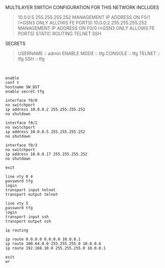 MULTILAYER SWITCH CONFIGURATION FOR THIS NETWORK INCLUDES

>10.0.0.5 255.255.255.252 MANAGEMENT IP ADDRESS ON F0/1 (*GSN3 ONLY ALLOWS FE PORTS)
>10.0.0.2 255.255.255.252 MANAGEMENT IP ADDRESS ON F0/0 (*GSN3 ONLY ALLOWS FE PORTS)
>STATIC ROUTING
>TELNET
>SSH
  
SECRETS

>USERNAME    :: admin
>ENABLE MODE :: tfg
>CONSOLE     :: tfg
>TELNET      :: tfg
>SSH         :: tfg

&nbsp;

```
enable
conf t
hostname SW_DST
enable secret tfg

interface f0/0
no switchport
ip address 10.0.0.2 255.255.255.252
no shutdown

interface f0/1
no switchport
ip address 10.0.0.5 255.255.255.252
no shutdown

interface f0/3
no switchport
ip address 10.0.0.17 255.255.255.252
no shutdown

exit

line vty 0 4
password tfg
login
transport input telnet
transport output telnet

line vty 5
password tfg
login
transport input ssh
transport output ssh

ip routing

ip route 0.0.0.0 0.0.0.0 10.0.0.1
ip route 100.64.0.0 255.255.255.0 10.0.0.6
ip route 192.168.10.0 255.255.255.0 10.0.0.1

exit
wr

```